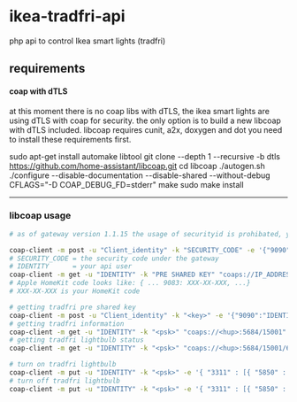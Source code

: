 # ikea-tradfri-api
php api to control Ikea smart lights (tradfri)

## requirements
#### coap with dTLS

at this moment there is no coap libs with dTLS, the ikea smart lights are using dTLS with coap for security. the only option is to build a new libcoap with dTLS included. libcoap requires cunit, a2x, doxygen and dot you need to install these requirements first.

sudo apt-get install automake libtool
git clone --depth 1 --recursive -b dtls https://github.com/home-assistant/libcoap.git
cd libcoap
./autogen.sh
./configure --disable-documentation --disable-shared --without-debug CFLAGS="-D COAP_DEBUG_FD=stderr"
make
sudo make install


---

### libcoap usage
```bash
# as of gateway version 1.1.15 the usage of securityid is prohibated, you need to register a api user and you will get a pre shared key from the gateway. follow the steps below and all should be well

coap-client -m post -u "Client_identity" -k "SECURITY_CODE" -e '{"9090":"IDENTITY"}' "coaps://IP_ADDRESS:5684/15011/9063"
# SECURITY_CODE = the security code under the gateway
# IDENTITY      = your api user
coap-client -m get -u "IDENTITY" -k "PRE SHARED KEY" "coaps://IP_ADDRESS:5684/15011/15012" 2> /dev/null
# Apple HomeKit code looks like: { ... 9083: XXX-XX-XXX, ...}
# XXX-XX-XXX is your HomeKit code

# getting tradfri pre shared key
coap-client -m post -u "Client_identity" -k "<key>" -e '{"9090":"IDENTITY"}' "coaps://<hub>:5684/15011/9063"
# getting tradfri information
coap-client -m get -u "IDENTITY" -k "<psk>" "coaps://<hup>:5684/15001"
# getting tradfri lightbulb status
coap-client -m get -u "IDENTITY" -k "<psk>" "coaps://<hup>:5684/15001/65537"

# turn on tradfri lightbulb
coap-client -m put -u "IDENTITY" -k "<psk>" -e '{ "3311" : [{ "5850" : 1 ]} }' "coaps://<hup>:5684/15001/65537"
# turn off tradfri lightbulb
coap-client -m put -u "IDENTITY" -k "<psk>" -e '{ "3311" : [{ "5850" : 0 ]} }' "coaps://<hup>:5684/15001/65537"
```
